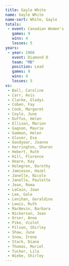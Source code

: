 ```yaml
---
title: Gayle White
name: Gayle White
name-sort: White, Gayle
totals:
 - event: Canadian Women's
   games: 9
   wins: 4
   losses: 5
years:
 - year: 1966
   event: Diamond D
   team: "MB"
   position: Lead
   games: 9
   wins: 4
   losses: 5
vs:
 - Ball, Caroline
 - Carr, Avis
 - Clarke, Gladys
 - Coben, Fay
 - Cook, Margaret
 - Coyle, June
 - Duffus, Helen
 - Ellison, Marion
 - Gagnon, Maurie
 - Gammon, Helen
 - Glover, Eva
 - Goodyear, Joanne
 - Harrington, Sharon
 - Hebert, Ruth
 - Hill, Florence
 - Hoare, Kay
 - Holmgren, Dorothy
 - Jamieson, Hazel
 - Janelle, Nicole
 - Janelle, Paulette
 - Jean, Roma
 - LeCain, Joan
 - Lee, Gale
 - Lenihan, Geraldine
 - Lewis, Ruth
 - MacNevin, Barbara
 - Nickerson, Jean
 - Orser, Anne
 - Pike, Violet
 - Pilson, Shirley
 - Shaw, June
 - Snow, Irene
 - Stark, Diane
 - Thomas, Muriel
 - Tucker, Lila
 - Wiebe, Shirley
---
```

